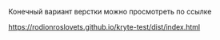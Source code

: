 Конечный вариант верстки можно просмотреть по ссылке

https://rodionroslovets.github.io/kryte-test/dist/index.html
